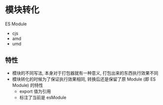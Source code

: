 # 模块转化

ES Module

- cjs
- amd 
- umd

## 特性

- 模块的不同写法, 本身对于打包器就有一种意义, 打包出来的东西执行效果不同
- 模块转化的时候为了保证执行效果相同, 转换后还是保留了原 Module (即 ES Module) 的特性
  - export 值为引用
  - 标注了当前是 esModule

